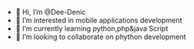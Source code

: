 - 👋 Hi, I’m @Dee-Denic
- 👀 I’m interested in mobile applications development
- 🌱 I’m currently learning python,php&java Script
- 💞️ I’m looking to collaborate on phython development

<!---
Dee-Denic/Dee-Denic is a ✨ special ✨ repository because its `README.md` (this file) appears on your GitHub profile.
You can click the Preview link to take a look at your changes.
--->
